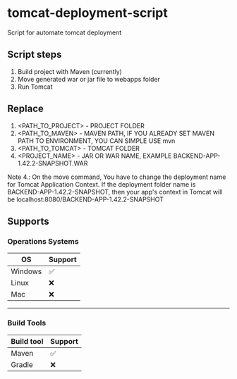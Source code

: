 # tomcat-deployment-script
Script for automate tomcat deployment 

## Script steps
1. Build project with Maven (currently)
2. Move generated war or jar file to webapps folder
3. Run Tomcat

## Replace 
1. <PATH_TO_PROJECT> - PROJECT FOLDER
2. <PATH_TO_MAVEN> - MAVEN PATH, IF YOU ALREADY SET MAVEN PATH TO ENVIRONMENT, YOU CAN SIMPLE USE mvn
3. <PATH_TO_TOMCAT> - TOMCAT FOLDER
4. <PROJECT_NAME> - JAR OR WAR NAME, EXAMPLE BACKEND-APP-1.42.2-SNAPSHOT.WAR

Note 4.: On the move command, You have to change the deployment name for Tomcat Application Context. If the deployment folder name is BACKEND-APP-1.42.2-SNAPSHOT, then your app's context in Tomcat will be localhost:8080/BACKEND-APP-1.42.2-SNAPSHOT

## Supports
### Operations Systems
| OS | Support |
| --- | --- |
| Windows | ✅ |
| Linux | ❌ |
| Mac | ❌ |

-----

### Build Tools
| Build tool | Support |
| --- | --- |
| Maven | ✅ |
| Gradle | ❌ |
